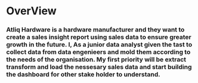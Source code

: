 # OverView
### Atliq Hardware is a hardware manufacturer and they want to create a sales insight report using sales data to ensure greater growth in the future. I, As a junior data analyst given the tast to collect data from data engenieers and mold them according to the needs of the organisation. My first priority will be extract transform and load the nessesary sales data and start building the dashboard for other stake holder to understand.
